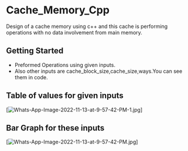 # Cache_Memory_Cpp
Design of a cache memory using c++ and this cache is performing operations with no data involvement from main memory.

## Getting Started
* Preformed Operations using given inputs.
* Also other inputs are cache_block_size,cache_size,ways.You can see them in code.

## Table of values for given inputs

[![Whats-App-Image-2022-11-13-at-9-57-42-PM-1.jpg](https://i.postimg.cc/13z7jTT9/Whats-App-Image-2022-11-13-at-9-57-42-PM-1.jpg)]

## Bar Graph for these inputs 

[![Whats-App-Image-2022-11-13-at-9-57-42-PM.jpg](https://i.postimg.cc/g0ZCgQXx/Whats-App-Image-2022-11-13-at-9-57-42-PM.jpg)]
